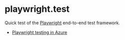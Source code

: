 # playwright.test

Quick test of the [Playwright](https://playwright.dev/) end-to-end test framework.

- [Playwright testing in Azure](https://azure.microsoft.com/en-us/blog/announcing-microsoft-playwright-testing-scalable-end-to-end-testing-for-modern-web-apps/)

